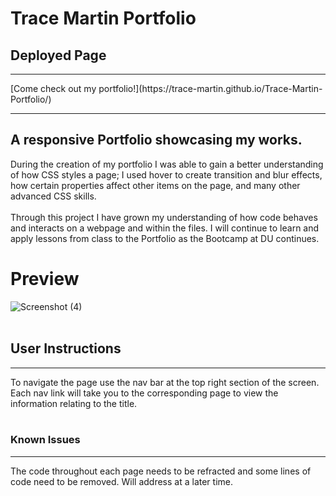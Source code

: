 # Trace Martin Portfolio

## Deployed Page
<hr>
[Come check out my portfolio!](https://trace-martin.github.io/Trace-Martin-Portfolio/)
<hr>

## A responsive Portfolio showcasing my works.

During the creation of my portfolio I was able to gain a better understanding of how CSS styles a page; I used hover to create transition and blur effects, how certain properties affect other items on the page, and many other advanced CSS skills.<br><br>
Through this project I have grown my understanding of how code behaves and interacts on a webpage and within the files. I will continue to learn and apply lessons from class to the Portfolio as the Bootcamp at DU continues.

# Preview
![Screenshot (4)](https://user-images.githubusercontent.com/123417800/223329732-264390eb-e446-412c-b4f8-038daea92560.png)
<br><br>
## User Instructions
<hr>
To navigate the page use the nav bar at the top right section of the screen. Each nav link will take you to the corresponding page to view the information relating to the title.<br> 
<br>

### Known Issues
<hr>
The code throughout each page needs to be refracted and some lines of code need to be removed. Will address at a later time.

